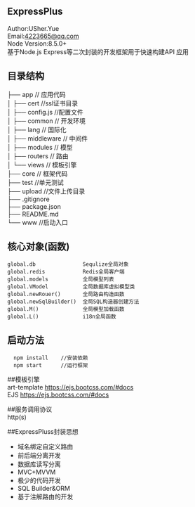 ## ExpressPlus
Author:USher.Yue  
Email:4223665@qq.com  
Node Version:8.5.0+  
基于Node.js Express等二次封装的开发框架用于快速构建API 应用

## 目录结构  
├── app                         // 应用代码  
│   ├── cert                    //ssl证书目录  
│   ├── config.js                //配置文件   
│   ├── common                   // 开发环境    
│   ├── lang                      // 国际化  
│   ├── middleware                // 中间件  
│   ├── modules                // 模型  
│   ├── routers               //  路由   
│   └── views                 // 模板引擎    
├── core                      // 框架代码   
├── test                      //单元测试    
├── upload                    //文件上传目录    
├── .gitignore          
├── package.json  
├── README.md                    
└── www            //启动入口
## 核心对象(函数)  
```
global.db               Sequlize全局对象
global.redis            Redis全局客户端
global.models           全局模型列表
global.VModel           全局数据库虚拟模型类
global.newRouer()       全局路由构造函数
global.newSqlBuilder()  全局SQL构造器创建方法
global.M()              全局模型加载函数
global.L()              i18n全局函数
``` 

## 启动方法
```  
  npm install    //安装依赖
  npm start      //运行框架
```
##模板引擎   
art-template   https://ejs.bootcss.com/#docs  
EJS   https://ejs.bootcss.com/#docs  

##服务调用协议     
http(s)  



##ExpressPluss封装思想 
*  域名绑定自定义路由  
*  前后端分离开发  
*  数据库读写分离  
*  MVC+MVVM   
*  极少的代码开发  
*  SQL Builder&ORM  
*  基于注解路由的开发



